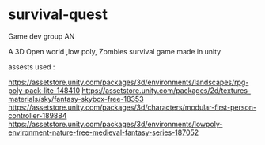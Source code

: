 # survival-quest

Game dev group AN

A 3D Open world ,low poly, Zombies survival game made in unity

assests used :

https://assetstore.unity.com/packages/3d/environments/landscapes/rpg-poly-pack-lite-148410
https://assetstore.unity.com/packages/2d/textures-materials/sky/fantasy-skybox-free-18353
https://assetstore.unity.com/packages/3d/characters/modular-first-person-controller-189884
https://assetstore.unity.com/packages/3d/environments/lowpoly-environment-nature-free-medieval-fantasy-series-187052

